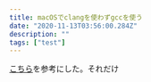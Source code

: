 ```yaml
---
title: macOSでclangを使わずgccを使う
date: "2020-11-13T03:56:00.284Z"
description: ""
tags: ["test"]
---
```


[こちら](https://hkmc.jp/note/mac/use_gcc.html)を参考にした。それだけ